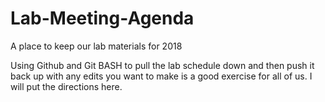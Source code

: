 # Lab-Meeting-Agenda
A place to keep our lab materials for 2018

Using Github and Git BASH to pull the lab schedule down and then push it back up with any edits you want to make is a good exercise for all of us.  I will put the directions here.  
